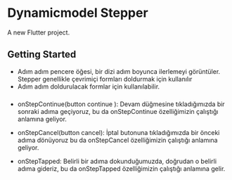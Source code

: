 # Dynamicmodel Stepper

A new Flutter project.

## Getting Started

- Adım adım pencere öğesi, bir dizi adım boyunca ilerlemeyi görüntüler. Stepper genellikle çevrimiçi formları doldurmak için kullanılır
- Adım adım doldurulacak formlar için kullanılabilir.

###
*   onStepContinue(button continue ): 
Devam düğmesine tıkladığımızda bir sonraki adıma geçiyoruz, bu da onStepContinue özelliğimizin çalıştığı anlamına geliyor.

*   onStepCancel(button cancel):
İptal butonuna tıkladığımızda bir önceki adıma dönüyoruz bu da onStepCancel özelliğimizin çalıştığı anlamına geliyor.

*   onStepTapped:
Belirli bir adıma dokunduğumuzda, doğrudan o belirli adıma gideriz, bu da onStepTapped özelliğimizin çalıştığı anlamına gelir.

